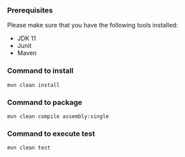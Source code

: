 ### Prerequisites

Please make sure that you have the following tools installed:
* JDK 11
* Junit
* Maven

### Command to install
```
mvn clean install
```

### Command to package

```
mvn clean compile assembly:single
```
 
 ### Command to execute test
 ```
 mvn clean test
```
